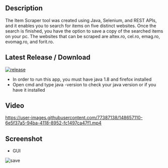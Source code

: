 Description
-

The Item Scraper tool was created using Java, Selenium, and REST APIs, and it enables you to search for items on five distinct websites. Once the search is finished, you have the option to save a copy of the searched items on your pc. The websites that can be scraped are altex.ro, cel.ro, emag.ro, evomag.ro, and forit.ro.

Latest Release / Download
-

[![release](https://img.shields.io/github/v/release/cobrel/webScrapingJavaSwingSelenium?logo=GitHub&style=for-the-badge)](https://github.com/cobrel/webScrapingJavaSwingSelenium/releases/tag/v1.1.0)

- In order to run this app, you must have java 1.8 and firefox installed
- Open cmd and type java -version to check your java version or if you have it installed

Video
-

https://user-images.githubusercontent.com/77387138/148657110-6e5f37a5-94ba-4118-8952-fc1497ca47f1.mp4

Screenshot
-

- GUI

![save](https://user-images.githubusercontent.com/77387138/140647618-c3f0f4af-d1e4-4c4f-910b-32e99d51cfc9.JPG)
